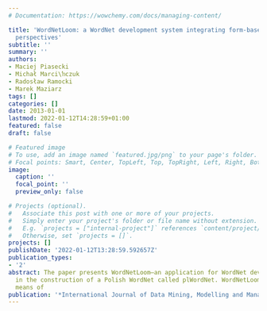 ```yaml
---
# Documentation: https://wowchemy.com/docs/managing-content/

title: 'WordNetLoom: a WordNet development system integrating form-based and graph-based
  perspectives'
subtitle: ''
summary: ''
authors:
- Maciej Piasecki
- Michał Marci\ŉczuk
- Radosław Ramocki
- Marek Maziarz
tags: []
categories: []
date: 2013-01-01
lastmod: 2022-01-12T14:28:59+01:00
featured: false
draft: false

# Featured image
# To use, add an image named `featured.jpg/png` to your page's folder.
# Focal points: Smart, Center, TopLeft, Top, TopRight, Left, Right, BottomLeft, Bottom, BottomRight.
image:
  caption: ''
  focal_point: ''
  preview_only: false

# Projects (optional).
#   Associate this post with one or more of your projects.
#   Simply enter your project's folder or file name without extension.
#   E.g. `projects = ["internal-project"]` references `content/project/deep-learning/index.md`.
#   Otherwise, set `projects = []`.
projects: []
publishDate: '2022-01-12T13:28:59.592657Z'
publication_types:
- '2'
abstract: The paper presents WordNetLoom–an application for WordNet development used
  in the construction of a Polish WordNet called plWordNet. WordNetLoom provides two
  means of
publication: '*International Journal of Data Mining, Modelling and Management*'
---
```

